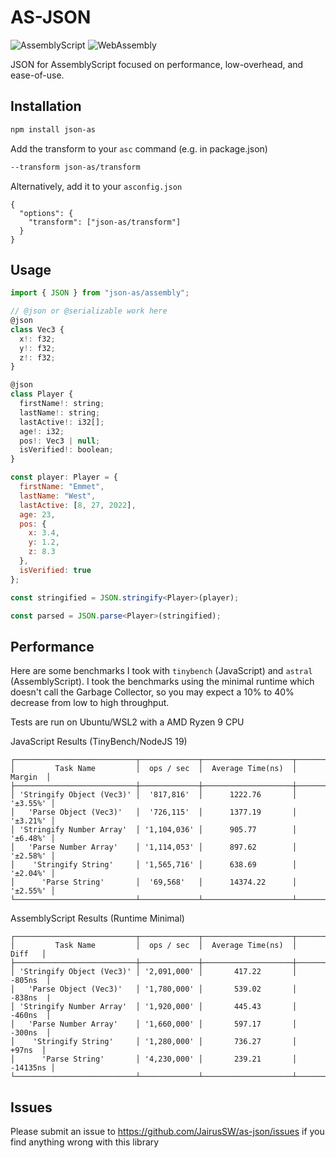 # AS-JSON

![AssemblyScript](https://img.shields.io/badge/AssemblyScript-blue)
![WebAssembly](https://img.shields.io/badge/WebAssemby-purple)

JSON for AssemblyScript focused on performance, low-overhead, and ease-of-use.

## Installation

```bash
npm install json-as
```

Add the transform to your `asc` command (e.g. in package.json)

```bash
--transform json-as/transform
```

Alternatively, add it to your `asconfig.json`

```
{
  "options": {
    "transform": ["json-as/transform"]
  }
}
```

## Usage

```js
import { JSON } from "json-as/assembly";

// @json or @serializable work here
@json
class Vec3 {
  x!: f32;
  y!: f32;
  z!: f32;
}

@json
class Player {
  firstName!: string;
  lastName!: string;
  lastActive!: i32[];
  age!: i32;
  pos!: Vec3 | null;
  isVerified!: boolean;
}

const player: Player = {
  firstName: "Emmet",
  lastName: "West",
  lastActive: [8, 27, 2022],
  age: 23,
  pos: {
    x: 3.4,
    y: 1.2,
    z: 8.3
  },
  isVerified: true
};

const stringified = JSON.stringify<Player>(player);

const parsed = JSON.parse<Player>(stringified);
```

## Performance

Here are some benchmarks I took with `tinybench` (JavaScript) and `astral` (AssemblyScript).
I took the benchmarks using the minimal runtime which doesn't call the Garbage Collector, so you may expect a 10% to 40% decrease from low to high throughput.

Tests are run on Ubuntu/WSL2 with a AMD Ryzen 9 CPU

JavaScript Results (TinyBench/NodeJS 19)
```
┌───────────────────────────┬─────────────┬────────────────────┬──────────┐
│         Task Name         │  ops / sec  │  Average Time(ns)  │  Margin  │
├───────────────────────────┼─────────────┼────────────────────┼──────────┤
│ 'Stringify Object (Vec3)' │  '817,816'  │      1222.76       │ '±3.55%' │
│   'Parse Object (Vec3)'   │  '726,115'  │      1377.19       │ '±3.21%' │
│ 'Stringify Number Array'  │ '1,104,036' │      905.77        │ '±6.48%' │
│   'Parse Number Array'    │ '1,114,053' │      897.62        │ '±2.58%' │
│    'Stringify String'     │ '1,565,716' │      638.69        │ '±2.04%' │
│      'Parse String'       │  '69,568'   │      14374.22      │ '±2.55%' │
└───────────────────────────┴─────────────┴────────────────────┴──────────┘
```

AssemblyScript Results (Runtime Minimal)
```
┌───────────────────────────┬─────────────┬────────────────────┬──────────┐
│         Task Name         │  ops / sec  │  Average Time(ns)  │   Diff   │
├───────────────────────────┼─────────────┼────────────────────┼──────────┤
│ 'Stringify Object (Vec3)' │ '2,091,000' │       417.22       │  -805ns  │
│   'Parse Object (Vec3)'   │ '1,780,000' │       539.02       │  -838ns  |
│ 'Stringify Number Array'  │ '1,920,000' │       445.43       │  -460ns  │
│   'Parse Number Array'    │ '1,660,000' │       597.17       │  -300ns  │
│    'Stringify String'     │ '1,280,000' │       736.27       │   +97ns  │
│      'Parse String'       │ '4,230,000' │       239.21       │ -14135ns │
└───────────────────────────┴─────────────┴────────────────────┴──────────┘
```

## Issues

Please submit an issue to https://github.com/JairusSW/as-json/issues if you find anything wrong with this library
